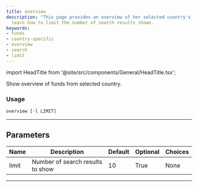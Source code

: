 ```yaml
---
title: overview
description: "This page provides an overview of her selected country's funds. You'll"
  learn how to limit the number of search results shown.
keywords:
- funds
- country-specific
- overview
- search
- limit
---
```


import HeadTitle from '@site/src/components/General/HeadTitle.tsx';

<HeadTitle title="funds /overview - Reference | OpenBB Terminal Docs" />

Show overview of funds from selected country.

### Usage

```python
overview [-l LIMIT]
```

---

## Parameters

| Name | Description | Default | Optional | Choices |
| ---- | ----------- | ------- | -------- | ------- |
| limit | Number of search results to show | 10 | True | None |

---
